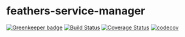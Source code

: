 # feathers-service-manager

[![Greenkeeper badge](https://badges.greenkeeper.io/lukeburpee/feathers-service-manager.svg)](https://greenkeeper.io/)
[![Build Status](https://travis-ci.org/lukeburpee/feathers-service-manager.png?branch=master)](https://travis-ci.org/lukeburpee/feathers-service-manager)
[![Coverage Status](https://coveralls.io/repos/github/lukeburpee/feathers-service-manager/badge.svg?branch=master&kill_cache=1)](https://coveralls.io/github/lukeburpee/feathers-service-manager?branch=master&kill_cache=1)
[![codecov](https://codecov.io/gh/lukeburpee/feathers-service-manager/branch/master/graph/badge.svg)](https://codecov.io/gh/lukeburpee/feathers-service-manager)
